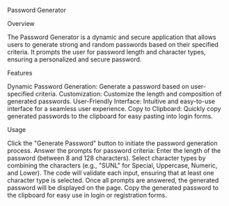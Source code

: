 Password Generator

Overview

The Password Generator is a dynamic and secure application that allows users to generate strong and random passwords based on their specified criteria. It prompts the user for password length and character types, ensuring a personalized and secure password.


Features

Dynamic Password Generation: Generate a password based on user-specified criteria.
Customization: Customize the length and composition of generated passwords.
User-Friendly Interface: Intuitive and easy-to-use interface for a seamless user experience.
Copy to Clipboard: Quickly copy generated passwords to the clipboard for easy pasting into login forms.


Usage

Click the "Generate Password" button to initiate the password generation process.
Answer the prompts for password criteria:
Enter the length of the password (between 8 and 128 characters).
Select character types by combining the characters (e.g., "SUNL" for Special, Uppercase, Numeric, and Lower).
The code will validate each input, ensuring that at least one character type is selected.
Once all prompts are answered, the generated password will be displayed on the page.
Copy the generated password to the clipboard for easy use in login or registration forms.